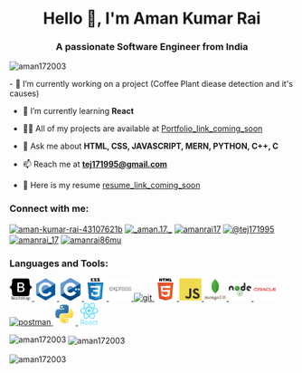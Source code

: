 <h1 align="center">Hello 👋, I'm Aman Kumar Rai</h1>
<h3 align="center">A passionate Software Engineer from India</h3>

<p align="left"> <img src="https://komarev.com/ghpvc/?username=aman172003&label=Profile%20views&color=0e75b6&style=flat" alt="aman172003" /> </p>
<div class="d-flex justify-content-center align-items-center">
  - 🔭 I’m currently working on a project (Coffee Plant diease detection and it's causes)

- 🌱 I’m currently learning **React**

- 👨‍💻 All of my projects are available at [Portfolio_link_coming_soon](Portfolio_link_coming_soon)

- 💬 Ask me about **HTML, CSS, JAVASCRIPT, MERN, PYTHON, C++, C**

- 📫 Reach me at **tej171995@gmail.com**

- 📄 Here is my resume [resume_link_coming_soon](resume_link_coming_soon)

<h3 align="left">Connect with me:</h3>
<p align="left">
<a href="https://linkedin.com/in/aman-kumar-rai-43107621b" target="blank"><img align="center" src="https://raw.githubusercontent.com/rahuldkjain/github-profile-readme-generator/master/src/images/icons/Social/linked-in-alt.svg" alt="aman-kumar-rai-43107621b" height="30" width="40" /></a>
<a href="https://instagram.com/_aman.17._" target="blank"><img align="center" src="https://raw.githubusercontent.com/rahuldkjain/github-profile-readme-generator/master/src/images/icons/Social/instagram.svg" alt="_aman.17._" height="30" width="40" /></a>
<a href="https://www.codechef.com/users/amanrai17" target="blank"><img align="center" src="https://cdn.jsdelivr.net/npm/simple-icons@3.1.0/icons/codechef.svg" alt="amanrai17" height="30" width="40" /></a>
<a href="https://www.hackerrank.com/@tej171995" target="blank"><img align="center" src="https://raw.githubusercontent.com/rahuldkjain/github-profile-readme-generator/master/src/images/icons/Social/hackerrank.svg" alt="@tej171995" height="30" width="40" /></a>
<a href="https://www.leetcode.com/amanrai_17" target="blank"><img align="center" src="https://raw.githubusercontent.com/rahuldkjain/github-profile-readme-generator/master/src/images/icons/Social/leet-code.svg" alt="amanrai_17" height="30" width="40" /></a>
<a href="https://auth.geeksforgeeks.org/user/amanrai86mu" target="blank"><img align="center" src="https://raw.githubusercontent.com/rahuldkjain/github-profile-readme-generator/master/src/images/icons/Social/geeks-for-geeks.svg" alt="amanrai86mu" height="30" width="40" /></a>
</p>

<h3 align="left">Languages and Tools:</h3>
<p align="left"> <a href="https://getbootstrap.com" target="_blank" rel="noreferrer"> <img src="https://raw.githubusercontent.com/devicons/devicon/master/icons/bootstrap/bootstrap-plain-wordmark.svg" alt="bootstrap" width="40" height="40"/> </a> <a href="https://www.cprogramming.com/" target="_blank" rel="noreferrer"> <img src="https://raw.githubusercontent.com/devicons/devicon/master/icons/c/c-original.svg" alt="c" width="40" height="40"/> </a> <a href="https://www.w3schools.com/cpp/" target="_blank" rel="noreferrer"> <img src="https://raw.githubusercontent.com/devicons/devicon/master/icons/cplusplus/cplusplus-original.svg" alt="cplusplus" width="40" height="40"/> </a> <a href="https://www.w3schools.com/css/" target="_blank" rel="noreferrer"> <img src="https://raw.githubusercontent.com/devicons/devicon/master/icons/css3/css3-original-wordmark.svg" alt="css3" width="40" height="40"/> </a> <a href="https://expressjs.com" target="_blank" rel="noreferrer"> <img src="https://raw.githubusercontent.com/devicons/devicon/master/icons/express/express-original-wordmark.svg" alt="express" width="40" height="40"/> </a> <a href="https://git-scm.com/" target="_blank" rel="noreferrer"> <img src="https://www.vectorlogo.zone/logos/git-scm/git-scm-icon.svg" alt="git" width="40" height="40"/> </a> <a href="https://www.w3.org/html/" target="_blank" rel="noreferrer"> <img src="https://raw.githubusercontent.com/devicons/devicon/master/icons/html5/html5-original-wordmark.svg" alt="html5" width="40" height="40"/> </a> <a href="https://developer.mozilla.org/en-US/docs/Web/JavaScript" target="_blank" rel="noreferrer"> <img src="https://raw.githubusercontent.com/devicons/devicon/master/icons/javascript/javascript-original.svg" alt="javascript" width="40" height="40"/> </a> <a href="https://www.mongodb.com/" target="_blank" rel="noreferrer"> <img src="https://raw.githubusercontent.com/devicons/devicon/master/icons/mongodb/mongodb-original-wordmark.svg" alt="mongodb" width="40" height="40"/> </a> <a href="https://nodejs.org" target="_blank" rel="noreferrer"> <img src="https://raw.githubusercontent.com/devicons/devicon/master/icons/nodejs/nodejs-original-wordmark.svg" alt="nodejs" width="40" height="40"/> </a> <a href="https://www.oracle.com/" target="_blank" rel="noreferrer"> <img src="https://raw.githubusercontent.com/devicons/devicon/master/icons/oracle/oracle-original.svg" alt="oracle" width="40" height="40"/> </a> <a href="https://postman.com" target="_blank" rel="noreferrer"> <img src="https://www.vectorlogo.zone/logos/getpostman/getpostman-icon.svg" alt="postman" width="40" height="40"/> </a> <a href="https://www.python.org" target="_blank" rel="noreferrer"> <img src="https://raw.githubusercontent.com/devicons/devicon/master/icons/python/python-original.svg" alt="python" width="40" height="40"/> </a> <a href="https://reactjs.org/" target="_blank" rel="noreferrer"> <img src="https://raw.githubusercontent.com/devicons/devicon/master/icons/react/react-original-wordmark.svg" alt="react" width="40" height="40"/> </a> </p>
</div>


<p><img align="left" src="https://github-readme-stats.vercel.app/api/top-langs?username=aman172003&show_icons=true&locale=en&layout=compact" alt="aman172003" /></p>

<p>&nbsp;<img align="center" src="https://github-readme-stats.vercel.app/api?username=aman172003&show_icons=true&locale=en" alt="aman172003" /></p>

<p><img align="center" src="https://github-readme-streak-stats.herokuapp.com/?user=aman172003&" alt="aman172003" /></p>

